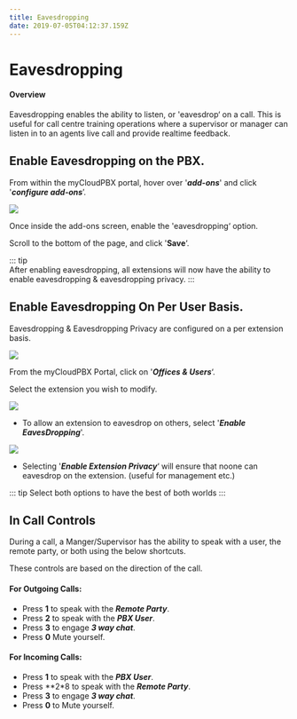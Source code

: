 ```yaml
---
title: Eavesdropping
date: 2019-07-05T04:12:37.159Z
---
```

# Eavesdropping

#### Overview

Eavesdropping enables the ability to listen, or 'eavesdrop‘ on a call.
This is useful for call centre training operations where a supervisor or manager can listen in to an agents live call and provide realtime feedback.

## Enable Eavesdropping on the PBX.

From within the myCloudPBX portal, hover over '_**add-ons**_' and click '_**configure add-ons**_’.

![](/images/addons.png)

Once inside the add-ons screen, enable the 'eavesdropping‘ option.

Scroll to the bottom of the page, and click '**Save**‘.

::: tip\
After enabling eavesdropping, all extensions will now have the ability to enable eavesdropping & eavesdropping privacy.
:::

## Enable Eavesdropping On Per User Basis.

Eavesdropping & Eavesdropping Privacy are configured on a per extension basis.

![](/images/officesandusers.png)

From the myCloudPBX Portal, click on '**_Offices & Users_**‘.

Select the extension you wish to modify.

![](/images/eavesdropping_enable.png)

* To allow an extension to eavesdrop on others, select '**_Enable EavesDropping_**'.

![](/images/eavesdropping_privacy.png)

* Selecting '_**Enable Extension Privacy**_‘ will ensure that noone can eavesdrop on the extension. (useful for management etc.)

::: tip
Select both options to have the best of both worlds
:::

## In Call Controls

During a call, a Manger/Supervisor has the ability to speak with a user, the remote party, or both using the below shortcuts.

These controls are based on the direction of the call.

#### **For Outgoing Calls:**
* Press **1** to speak with the _**Remote Party**_.
* Press **2** to speak with the _**PBX User**_.
* Press **3** to engage _**3 way chat**_.
* Press **0** Mute yourself.

#### **For Incoming Calls:**
* Press **1** to speak with the _**PBX User**_.
* Press **2*8 to speak with the _**Remote Party**_.
* Press **3** to engage _**3 way chat**_.
* Press **0** to Mute yourself.
